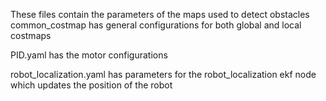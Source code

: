 These files contain the parameters of the maps used to detect obstacles
common_costmap has general configurations for both global and local costmaps

PID.yaml has the motor configurations

robot_localization.yaml has parameters for the robot_localization ekf node which
updates the position of the robot